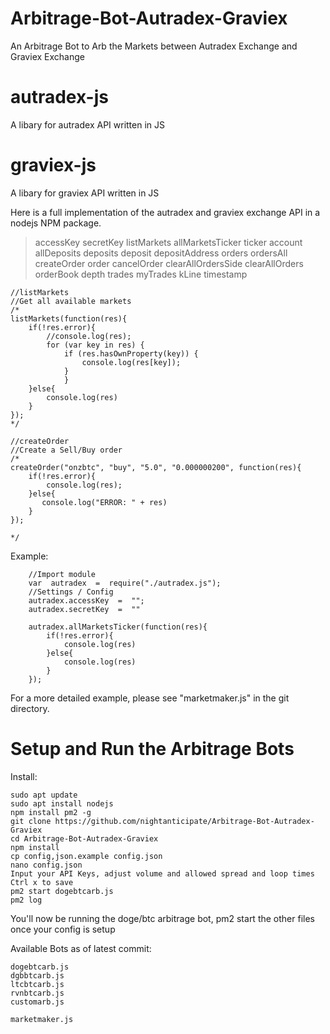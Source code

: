 # Arbitrage-Bot-Autradex-Graviex
An Arbitrage Bot to Arb the Markets between Autradex Exchange and Graviex Exchange

# autradex-js
A libary for autradex API written in JS
# graviex-js
A libary for graviex API written in JS

Here is a full implementation of the autradex and graviex exchange API in a nodejs NPM package.


> accessKey secretKey listMarkets allMarketsTicker ticker account
> allDeposits deposits deposit depositAddress orders ordersAll
> createOrder order cancelOrder clearAllOrdersSide clearAllOrders
> orderBook depth trades myTrades kLine timestamp

    //listMarkets
    //Get all available markets
    /*
    listMarkets(function(res){
    	if(!res.error){
    		//console.log(res);
    		for (var key in res) {
    			if (res.hasOwnProperty(key)) {
    				console.log(res[key]);
    			}
    			}
    	}else{
    		console.log(res)
    	}
    });
    */  

    //createOrder    
    //Create a Sell/Buy order    
    /*    
    createOrder("onzbtc", "buy", "5.0", "0.000000200", function(res){    
        if(!res.error){    
            console.log(res);    
        }else{    
           console.log("ERROR: " + res)    
        }    
    });
    
    */

Example:

        //Import module
        var  autradex  =  require("./autradex.js"); 
	    //Settings / Config  
        autradex.accessKey  =  "";    
        autradex.secretKey  =  ""
        
        autradex.allMarketsTicker(function(res){
	        if(!res.error){        
	            console.log(res)
	        }else{        
	            console.log(res)
	        }        
        });

For a more detailed example, please see "marketmaker.js" in the git directory.

# Setup and Run the Arbitrage Bots
Install:

    sudo apt update
    sudo apt install nodejs
    npm install pm2 -g
    git clone https://github.com/nightanticipate/Arbitrage-Bot-Autradex-Graviex
    cd Arbitrage-Bot-Autradex-Graviex
    npm install
    cp config,json.example config.json
    nano config.json
    Input your API Keys, adjust volume and allowed spread and loop times
    Ctrl x to save
    pm2 start dogebtcarb.js
    pm2 log
	
You'll now be running the doge/btc arbitrage bot, pm2 start the other files once your config is setup

Available Bots as of latest commit:

    dogebtcarb.js
    dgbbtcarb.js
    ltcbtcarb.js
    rvnbtcarb.js
    customarb.js

    marketmaker.js